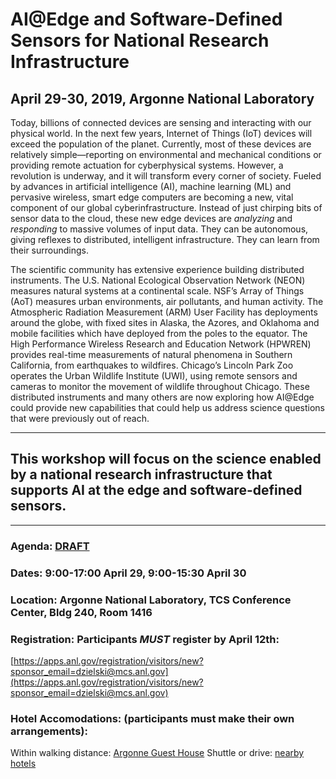 # AI@Edge and Software-Defined Sensors for National Research Infrastructure
## April 29-30, 2019, Argonne National Laboratory

Today, billions of connected devices are sensing and interacting with our physical world. In the next few years, Internet of Things (IoT) devices will exceed the population of the planet. Currently, most of these devices are relatively simple—reporting on environmental and mechanical conditions or providing remote actuation for cyberphysical systems. However, a revolution is underway, and it will transform every corner of society. Fueled by advances in artificial intelligence (AI), machine learning (ML) and pervasive wireless, smart edge computers are becoming a new, vital component of our global cyberinfrastructure. Instead of just chirping bits of sensor data to the cloud, these new edge devices are _analyzing_ and _responding_ to massive volumes of input data. They can be autonomous, giving reflexes to distributed, intelligent infrastructure.  They can learn from their surroundings. 

The scientific community has extensive experience building distributed instruments. The U.S. National Ecological Observation Network (NEON) measures natural systems at a continental scale. NSF’s Array of Things (AoT) measures urban environments, air pollutants, and human activity. The Atmospheric Radiation Measurement (ARM) User Facility has deployments around the globe, with fixed sites in Alaska, the Azores, and Oklahoma and mobile facilities which have deployed from the poles to the equator. The High Performance Wireless Research and Education Network (HPWREN) provides real-time measurements of natural phenomena in Southern California, from earthquakes to wildfires. Chicago’s Lincoln Park Zoo operates the Urban Wildlife Institute (UWI), using remote sensors and cameras to monitor the movement of wildlife throughout Chicago. These distributed instruments and many others are now exploring how AI@Edge could provide new capabilities that could help us address science questions that were previously out of reach.

***
## This workshop will focus on the science enabled by a national research infrastructure that supports AI at the edge and software-defined sensors.
***

### **Agenda:** [DRAFT](agenda.md)

### **Dates:** 9:00-17:00 April 29, 9:00-15:30 April 30

### **Location:**  Argonne National Laboratory, TCS Conference Center, Bldg 240, Room 1416

### **Registration:**  Participants *MUST* register by April 12th:
[https://apps.anl.gov/registration/visitors/new?sponsor_email=dzielski@mcs.anl.gov](https://apps.anl.gov/registration/visitors/new?sponsor_email=dzielski@mcs.anl.gov)

### **Hotel Accomodations:** (participants must make their own arrangements):
Within walking distance: [Argonne Guest House](https://www.anlgh.org/Request-Reservations)
Shuttle or drive: [nearby hotels](https://www.anl.gov/area-accommodations) 





